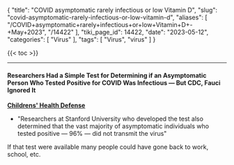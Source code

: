 {
    "title": "COVID asymptomatic rarely infectious or low Vitamin D",
    "slug": "covid-asymptomatic-rarely-infectious-or-low-vitamin-d",
    "aliases": [
        "/COVID+asymptomatic+rarely+infectious+or+low+Vitamin+D+-+May+2023",
        "/14422"
    ],
    "tiki_page_id": 14422,
    "date": "2023-05-12",
    "categories": [
        "Virus"
    ],
    "tags": [
        "Virus",
        "virus"
    ]
}


{{< toc >}} 

---

#### Researchers Had a Simple Test for Determining if an Asymptomatic Person Who Tested Positive for COVID Was Infectious — But CDC, Fauci Ignored It

 **[Childrens' Health Defense](https://childrenshealthdefense.org/defender/test-asymptomatic-covid-positive-person-infectious-cdc-fauci/?utm_source=luminate&utm_medium=email&utm_campaign=defender&utm_id=20230512)** 

* "Researchers at Stanford University who developed the test also determined that the vast majority of asymptomatic individuals who tested positive — 96% — did not transmit the virus"

If that test were available many people could have gone back to work, school, etc.
